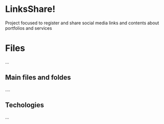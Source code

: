 # LinksShare!

Project focused to register and share social media links and contents about portfolios and services

# Files
...


## Main files and foldes

....

## Techologies

...


